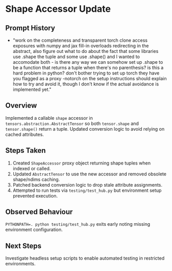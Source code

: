 # Shape Accessor Update

## Prompt History
- "work on the completeness and transparent torch clone access exposures with numpy and jax fill-in overloads redirecting in the abstract, also figure out what to do about the fact that some libraries use .shape the tuple and some use .shape() and I wanted to accomodate both - is there any way we can somehow set up .shape to be a function that returns a tuple when there's no parenthesis? is this a hard problem in python? don't bother trying to set up torch they have you flagged as a proxy -notorch on the setup instructions should explain how to try and avoid it, though I don't know if the actual avoidance is implemented yet."

## Overview
Implemented a callable `shape` accessor in `tensors.abstraction.AbstractTensor` so both `tensor.shape` and `tensor.shape()` return a tuple. Updated conversion logic to avoid relying on cached attributes.

## Steps Taken
1. Created `ShapeAccessor` proxy object returning shape tuples when indexed or called.
2. Updated `AbstractTensor` to use the new accessor and removed obsolete shape/ndims caching.
3. Patched backend conversion logic to drop stale attribute assignments.
4. Attempted to run tests via `testing/test_hub.py` but environment setup prevented execution.

## Observed Behaviour
`PYTHONPATH=. python testing/test_hub.py` exits early noting missing environment configuration.

## Next Steps
Investigate headless setup scripts to enable automated testing in restricted environments.
